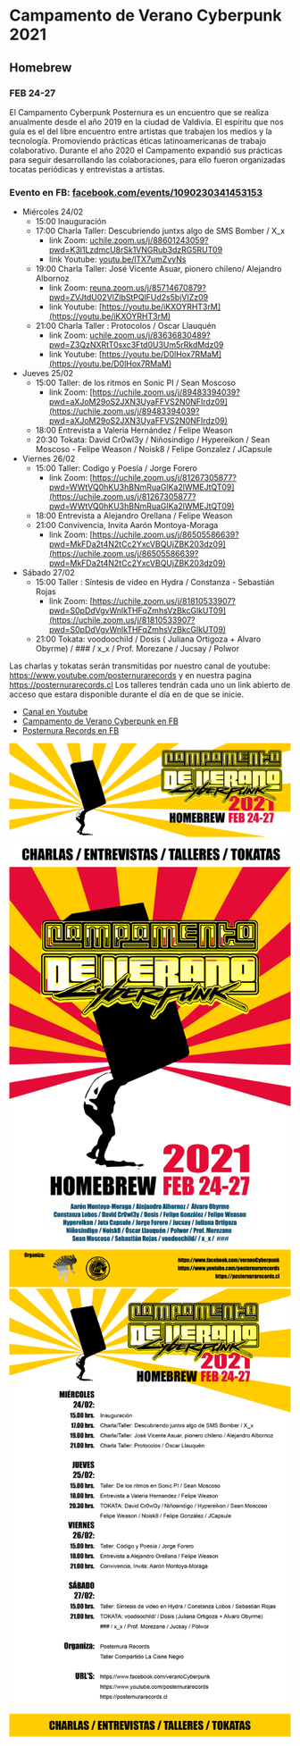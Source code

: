 # Campamento de Verano Cyberpunk 2021
## Homebrew
### FEB 24-27
El Campamento Cyberpunk Posternura es un encuentro que se realiza anualmente desde el año 2019 en la ciudad de Valdivia. El espíritu que nos guía es el del libre encuentro entre artistas que trabajen los medios y la tecnología. Promoviendo prácticas éticas latinoamericanas de trabajo colaborativo. Durante el año 2020 el Campamento expandió sus prácticas para seguir desarrollando las colaboraciones, para ello fueron organizadas tocatas periódicas y entrevistas a artistas.

### Evento en FB: [facebook.com/events/1090230341453153](https://www.facebook.com/events/1090230341453153)

- Miércoles 24/02
  - 15:00 Inauguración
  - 17:00 Charla Taller: Descubriendo juntxs algo de SMS Bomber / X_x 
    - link Zoom: [uchile.zoom.us/j/88601243059?pwd=K3l1LzdmcU8rSk1VNGRub3dzRG5RUT09](https://uchile.zoom.us/j/88601243059?pwd=K3l1LzdmcU8rSk1VNGRub3dzRG5RUT09) 
    - link Youtube: [youtu.be/lTX7umZvyNs](https://youtu.be/lTX7umZvyNs)
  - 19:00 Charla Taller: José Vicente Asuar, pionero chileno/ Alejandro Albornoz
    - link Zoom: [reuna.zoom.us/j/85714670879?pwd=ZVJtdU02VlZlbStPQlFUd2s5bjVIZz09](https://reuna.zoom.us/j/85714670879?pwd=ZVJtdU02VlZlbStPQlFUd2s5bjVIZz09) 
    - link Youtube: [https://youtu.be/iKXOYRHT3rM](https://youtu.be/iKXOYRHT3rM)
  - 21:00 Charla Taller : Protocolos / Oscar Llauquén
    - link Zoom: [uchile.zoom.us/j/83636830489?pwd=Z3QzNXRtT0sxc3Ftd0U3Um5rRkdMdz09](https://uchile.zoom.us/j/83636830489?pwd=Z3QzNXRtT0sxc3Ftd0U3Um5rRkdMdz09)
    - link Youtube: [https://youtu.be/D0lHox7RMaM](https://youtu.be/D0lHox7RMaM) 
- Jueves 25/02
  - 15:00 Taller: de los ritmos en Sonic PI / Sean Moscoso
    - link Zoom: [https://uchile.zoom.us/j/89483394039?pwd=aXJoM29oS2JXN3UyaFFVS2N0NFIrdz09](https://uchile.zoom.us/j/89483394039?pwd=aXJoM29oS2JXN3UyaFFVS2N0NFIrdz09)
  - 18:00 Entrevista a Valeria Hernández / Felipe Weason
  - 20:30 Tokata: David Cr0wl3y / Niñosindigo / Hypereikon / Sean Moscoso - Felipe Weason / Noisk8 / Felipe Gonzalez / JCapsule
- Viernes 26/02
  - 15:00 Taller: Codigo y Poesía / Jorge Forero
    - link Zoom: [https://uchile.zoom.us/j/81267305877?pwd=WWtVQ0hKU3hBNmRuaGlKa2lWMEJtQT09](https://uchile.zoom.us/j/81267305877?pwd=WWtVQ0hKU3hBNmRuaGlKa2lWMEJtQT09)
  - 18:00 Entrevista a Alejandro Orellana / Felipe Weason
  - 21:00 Convivencia, Invita Aarón Montoya-Moraga
    - link Zoom: [https://uchile.zoom.us/j/86505586639?pwd=MkFDa2t4N2tCc2YxcVBQUjZBK203dz09](https://uchile.zoom.us/j/86505586639?pwd=MkFDa2t4N2tCc2YxcVBQUjZBK203dz09)
- Sábado 27/02
  - 15:00 Taller : Síntesis de video en Hydra / Constanza - Sebastián Rojas
    - link Zoom: [https://uchile.zoom.us/j/81810533907?pwd=S0pDdVgvWnlkTHFqZmhsVzBkcGlkUT09](https://uchile.zoom.us/j/81810533907?pwd=S0pDdVgvWnlkTHFqZmhsVzBkcGlkUT09)
  - 21:00 Tokata: voodoochild / Dosis ( Juliana Ortigoza + Alvaro Obyrme) / ### / x_x / Prof. Morezane / Jucsay / Polwor


Las charlas y tokatas serán transmitidas por nuestro canal de youtube:
https://www.youtube.com/posternurarecords y en nuestra pagina https://posternurarecords.cl
Los talleres tendrán cada uno un link abierto de acceso que estara disponible durante el día en de que se inicie.


- [Canal en Youtube](https://www.youtube.com/posternurarecords)
- [Campamento de Verano Cyberpunk en FB](https://www.facebook.com/veranoCyberpunk)
- [Posternura Records en FB](https://www.facebook.com/posternurarecords/)

![campamento banner](banner.png)
![campamento flayer](flayer.png)
![campamento programa](programa.png)

